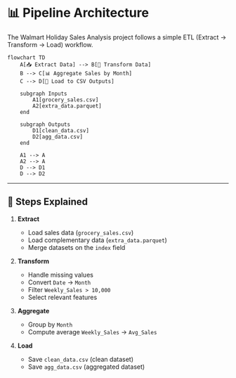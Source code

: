 # 📊 Pipeline Architecture

The Walmart Holiday Sales Analysis project follows a simple ETL (Extract → Transform → Load) workflow.

```mermaid
flowchart TD
    A[📥 Extract Data] --> B[🔄 Transform Data]
    B --> C[📊 Aggregate Sales by Month]
    C --> D[💾 Load to CSV Outputs]

    subgraph Inputs
        A1[grocery_sales.csv]
        A2[extra_data.parquet]
    end

    subgraph Outputs
        D1[clean_data.csv]
        D2[agg_data.csv]
    end

    A1 --> A
    A2 --> A
    D --> D1
    D --> D2
````

---

## 🔧 Steps Explained

1. **Extract**

   * Load sales data (`grocery_sales.csv`)
   * Load complementary data (`extra_data.parquet`)
   * Merge datasets on the `index` field

2. **Transform**

   * Handle missing values
   * Convert `Date` → `Month`
   * Filter `Weekly_Sales > 10,000`
   * Select relevant features

3. **Aggregate**

   * Group by `Month`
   * Compute average `Weekly_Sales` → `Avg_Sales`

4. **Load**

   * Save `clean_data.csv` (clean dataset)
   * Save `agg_data.csv` (aggregated dataset)
